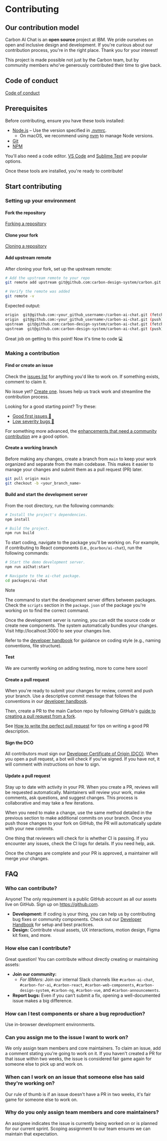 # Contributing

## Our contribution model

Carbon AI Chat is an **open source** project at IBM. We pride ourselves on
open and inclusive design and development. If you're curious about our
contribution process, you're in the right place. Thank you for your interest!

This project is made possible not just by the Carbon team, but by community
members who’ve generously contributed their time to give back.

## Code of conduct

[Code of conduct](./CODE_OF_CONDUCT.md)

## Prerequisites

Before contributing, ensure you have these tools installed:

- [Node.js](https://nodejs.org/en/download/) – Use the version specified in
  [.nvmrc](../.nvmrc).
  - On macOS, we recommend using [nvm](https://github.com/nvm-sh/nvm) to manage
    Node versions.
- [Git](https://github.com/git-guides/install-git)
- [NPM](https://docs.npmjs.com/downloading-and-installing-node-js-and-npm)

You'll also need a code editor. [VS Code](https://code.visualstudio.com/) and
[Sublime Text](https://www.sublimetext.com/) are popular options.

Once these tools are installed, you're ready to contribute!

## Start contributing

### Setting up your environment

#### Fork the repository

[Forking a repository](https://docs.github.com/en/pull-requests/collaborating-with-pull-requests/working-with-forks/fork-a-repo#forking-a-repository)

#### Clone your fork

[Cloning a repository](https://docs.github.com/en/repositories/creating-and-managing-repositories/cloning-a-repository#cloning-a-repository)

#### Add upstream remote

After cloning your fork, set up the upstream remote:

```sh
# Add the upstream remote to your repo
git remote add upstream git@github.com:carbon-design-system/carbon.git

# Verify the remote was added
git remote -v
```

Expected output:

```sh
origin  git@github.com:<your_github_username>/carbon-ai-chat.git (fetch)
origin  git@github.com:<your_github_username>/carbon-ai-chat.git (push)
upstream  git@github.com:carbon-design-system/carbon-ai-chat.git (fetch)
upstream  git@github.com:carbon-design-system/carbon-ai-chat.git (push)
```

Great job on getting to this point! Now it's time to code :computer:

### Making a contribution

#### Find or create an issue

Check the [issues list](https://github.com/carbon-design-system/carbon-ai-chat/issues)
for anything you'd like to work on. If something exists, comment to claim it.

No issue yet?
[Create one](https://github.com/carbon-design-system/carbon-ai-chat/issues/new/choose).
Issues help us track work and streamline the contribution process.

Looking for a good starting point? Try these:

- [Good first issues 👋](https://github.com/carbon-design-system/carbon-ai-chat/issues?q=is%3Aissue%20state%3Aopen%20label%3A%22good%20first%20issue%22)
- [Low severity bugs 🐛](https://github.com/carbon-design-system/carbon-ai-chat/issues?q=is%3Aissue%20state%3Aopen%20label%3A%22Severity%203%22%20OR%20label%3A%22Severity%204%22)

For something more advanced, the
[enhancements that need a community contribution](https://github.com/carbon-design-system/carbon-ai-chat/issues?q=is%3Aissue%20state%3Aopen%20label%3A%22needs%3A%20community%20contribution%22%20type%3AEnhancement)
are a good option.

#### Create a working branch

Before making any changes, create a branch from `main` to keep your work
organized and separate from the main codebase. This makes it easier to manage
your changes and submit them as a pull request (PR) later.

```sh
git pull origin main
git checkout -b <your_branch_name>
```

#### Build and start the development server

From the root directory, run the following commands:

```sh
# Install the project's dependencies.
npm install

# Build the project.
npm run build
```

To start coding, navigate to the package you'll be working on. For example, if
contributing to React components (i.e., `@carbon/ai-chat`), run the following
commands:

```sh
# Start the demo development server.
npm run aiChat:start

# Navigate to the ai-chat package.
cd packages/ai-chat
```

> [!NOTE]
>
> The command to start the development server differs between packages. Check
> the `scripts` section in the `package.json` of the package you're working on
> to find the correct command.

Once the development server is running, you can edit the source code or create
new components. The system automatically bundles your changes. Visit
http://localhost:3000 to see your changes live.

Refer to the [developer handbook](../docs/developer-handbook.md#coding-style)
for guidance on coding style (e.g., naming conventions, file structure).

#### Test

We are currently working on adding testing, more to come here soon!

#### Create a pull request

When you're ready to submit your changes for review, commit and push your
branch. Use a descriptive commit message that follows the conventions in our
[developer handbook](../docs/developer-handbook.md#commit-conventions).

Then, create a PR to the main Carbon repo by following GitHub's
[guide to creating a pull request from a fork](https://docs.github.com/en/pull-requests/collaborating-with-pull-requests/proposing-changes-to-your-work-with-pull-requests/creating-a-pull-request-from-a-fork).

See
[How to write the perfect pull request](https://github.com/blog/1943-how-to-write-the-perfect-pull-request)
for tips on writing a good PR description.

#### Sign the DCO

All contributors must sign our
[Developer Certificate of Origin (DCO)](https://github.com/carbon-design-system/carbon-dco).
When you open a pull request, a bot will check if you've signed. If you have
not, it will comment with instructions on how to sign.

#### Update a pull request

Stay up to date with activity in your PR. When you create a PR, reviews will be
requested automatically. Maintainers will review your work, make comments, ask
questions, and suggest changes. This process is collaborative and may take a few
iterations.

When you need to make a change, use the same method detailed in the previous
section to make additional commits on your branch. Once you push those changes
to your fork on GitHub, the PR will automatically update with your new commits.

One thing that reviewers will check for is whether CI is passing. If you
encounter any issues, check the CI logs for details. If you need help, ask.

Once the changes are complete and your PR is approved, a maintainer will merge
your changes.

## FAQ

### Who can contribute?

Anyone! The only requirement is a public GitHub account as all our assets live
on GitHub. Sign up on https://github.com.

- **Development:** If coding is your thing, you can help us by contributing bug
  fixes or community components. Check out our
  [Developer Handbook](../docs/developer-handbook.md) for setup and best
  practices.
- **Design:** Contribute visual assets, UX interactions, motion design, Figma
  kit fixes, and more.

### How else can I contribute?

Great question! You can contribute without directly creating or maintaining
assets:

- **Join our community:**
  - _For IBMers_: Join our internal Slack channels like `#carbon-ai-chat`,
    `#carbon-for-ai`, `#carbon-react`, `#carbon-web-components`,
    `#carbon-design-system`, `#carbon-ng`, `#carbon-vue`, and
    `#carbon-announcements`.
- **Report bugs:** Even if you can’t submit a fix, opening a well-documented
  issue makes a big difference.

### How can I test components or share a bug reproduction?

Use in-browser development environments.

### Can you assign me to the issue I want to work on?

We only assign team members and core maintainers. To claim an issue, add a
comment stating you're going to work on it. If you haven't created a PR for that
issue within two weeks, the issue is considered fair game again for someone else
to pick up and work on.

### When can I work on an issue that someone else has said they're working on?

Our rule of thumb is if an issue doesn't have a PR in two weeks, it's fair game
for someone else to work on.

### Why do you only assign team members and core maintainers?

An assignee indicates the issue is currently being worked on or is planned for
our current sprint. Scoping assignment to our team ensures we can maintain that
expectation.

